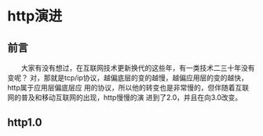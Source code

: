 # http演进 #
## 前言 ##
&emsp;&emsp;大家有没有想过，在互联网技术更新换代的这些年，有一类技术二三十年没有变呢？
对，那就是tcp/ip协议，越偏底层的变的越慢，越偏应用层的变的越快，http属于应用层偏底层应
用的协议，所以他的转变也是非常慢的，但伴随着互联网的普及和移动互联网的出现，http慢慢的演
进到了2.0，并且在向3.0改变。
## http1.0 ##
